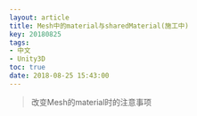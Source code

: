```yaml
---
layout: article
title: Mesh中的material与sharedMaterial(施工中)
key: 20180825
tags:
- 中文
- Unity3D
toc: true
date: 2018-08-25 15:43:00
---
```

> 改变Mesh的material时的注意事项

<!--more-->